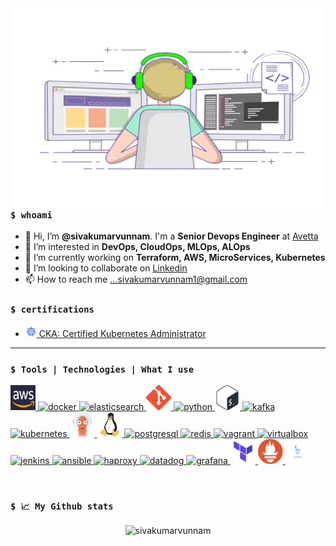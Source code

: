 <img align="right" src="https://github.com/sivakumarvunnam/sivakumarvunnam/blob/main/images/coder.gif?raw=true" width="500" height="320" />

### `$ whoami`
- 👋 Hi, I’m **@sivakumarvunnam**. I'm a **Senior Devops Engineer** at [Avetta](https://www.avetta.com/)
- 👀 I’m interested in **DevOps, CloudOps, MLOps, ALOps**
- 🌱 I’m currently working on **Terraform, AWS, MicroServices, Kubernetes**
- 💞️ I’m looking to collaborate on [Linkedin](https://www.linkedin.com/in/sivakumarvunnam/)
- 📫 How to reach me ...sivakumarvunnam1@gmail.com

### `$ certifications`

- <a href="https://www.credly.com/badges/df6d5e78-c1e1-4b40-abcf-1472b3d17f7f?source=linked_in_profile"><img src="images/cka.png" width="18" alt="CKA">&nbsp;CKA: Certified Kubernetes Administrator</a>

---
### `$ Tools | Technologies | What I use`

<p align="left"><a href="https://aws.amazon.com" target="_blank"> <img src="images/aws.png" alt="aws" width="40" height="40" /> </a> <a href="https://www.docker.com/" target="_blank"> <img src="https://www.vectorlogo.zone/logos/docker/docker-icon.svg" alt="docker" width="40" height="40" /> </a> <a href="https://www.elastic.co" target="_blank"> <img src="https://www.vectorlogo.zone/logos/elastic/elastic-icon.svg" alt="elasticsearch" width="40" height="40" /> </a> <a href="https://github.com/" target="_blank"> <img src="images/git.png" alt="github" width="40" height="40" /> </a> <a href="https://www.python.org/" target="_blank"> <img src="https://www.vectorlogo.zone/logos/python/python-icon.svg" alt="python" width="40" height="40" /> </a> <a href="https://www.gnu.org/software/bash/" target="_blank"> <img src="images/bash.png" alt="GNUBash" width="40" height="40" /> </a><a href="https://kafka.apache.org/" target="_blank"> <img src="https://www.vectorlogo.zone/logos/apache_kafka/apache_kafka-icon.svg" alt="kafka" width="40" height="40" /> </a><a href="https://kubernetes.io" target="_blank"> <img src="https://www.vectorlogo.zone/logos/kubernetes/kubernetes-icon.svg" alt="kubernetes" width="40" height="40" /> </a><a href="https://argo-cd.readthedocs.io/en/stable/" target="_blank"> <img src="images/argocd.png" alt="argocd" width="40" height="40" /> </a> <a href="https://www.linux.org/" target="_blank"> <img src="images/linux.png" alt="linux" width="40" height="40" /> </a> <a href="https://www.postgresql.org/" target="_blank"> <img src="https://www.vectorlogo.zone/logos/postgresql/postgresql-icon.svg" alt="postgresql" width="40" height="40" /> </a> <a href="https://redis.io/" target="_blank"> <img src="https://www.vectorlogo.zone/logos/redis/redis-icon.svg" alt="redis" width="40" height="40" /> </a>  <a href="https://www.vagrantup.com/" target="_blank"> <img src="https://www.vectorlogo.zone/logos/vagrantup/vagrantup-icon.svg" alt="vagrant" width="40" height="40" /> </a> <a href="https://www.virtualbox.org/" target="_blank"> <img src="https://www.vectorlogo.zone/logos/virtualbox/virtualbox-icon.svg" alt="virtualbox" width="40" height="40" /> </a>  <a href="https://www.jenkins.io/" target="_blank"> <img src="https://www.vectorlogo.zone/logos/jenkins/jenkins-icon.svg" alt="jenkins" width="40" height="40" /> </a> <a href="https://www.ansible.com/" target="_blank"> <img src="https://www.vectorlogo.zone/logos/ansible/ansible-icon.svg" alt="ansible" width="40" height="40" /> </a> <a href="http://www.haproxy.org/" target="_blank"> <img src="https://www.vectorlogo.zone/logos/haproxy/haproxy-icon.svg" alt="haproxy" width="40" height="40" /> </a> <a href="https://www.datadoghq.com/" target="_blank"> <img src="https://www.vectorlogo.zone/logos/datadoghq/datadoghq-icon.svg" alt="datadog" width="40" height="40" /> </a> <a href="https://solr.apache.org/guide/6_6/solrcloud.html" target="_blank"> <img src="https://www.vectorlogo.zone/logos/grafana/grafana-icon.svg" alt="grafana" width="40" height="40" /> </a> <a href="https://www.terraform.io/" target="_blank"> <img src="images/terraform.png" alt="Terraform" width="40" height="40" /> </a> <a href="https://prometheus.io/" target="_blank"> <img src="images/prometheus.png" alt="Prometheus" width="40" height="40" /> </a> <a href="https://github.com/features/actions" target="_blank"><img src="images/github-actions.png" alt="Github Actions" width="40" height="40" /> </a></p>
<br>

### `$ 📈 My Github stats`

<p align="center"> <img src="https://github-readme-stats.vercel.app/api?username=sivakumarvunnam&show_icons=true&theme=gotham" alt="sivakumarvunnam" />

<!---
sivakumarvunnam/sivakumarvunnam is a ✨ special ✨ repository because its `README.md` (this file) appears on your GitHub profile.
You can click the Preview link to take a look at your changes.
--->
